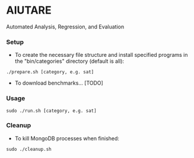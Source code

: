 # AIUTARE
Automated Analysis, Regression, and Evaluation

### Setup
- To create the necessary file structure and install 
specified programs in the "bin/categories" directory (default is all):
```
./prepare.sh [category, e.g. sat]
```
- To download benchmarks... [TODO]

### Usage
```
sudo ./run.sh [category, e.g. sat]
```

### Cleanup
- To kill MongoDB processes when finished:
```
sudo ./cleanup.sh
```